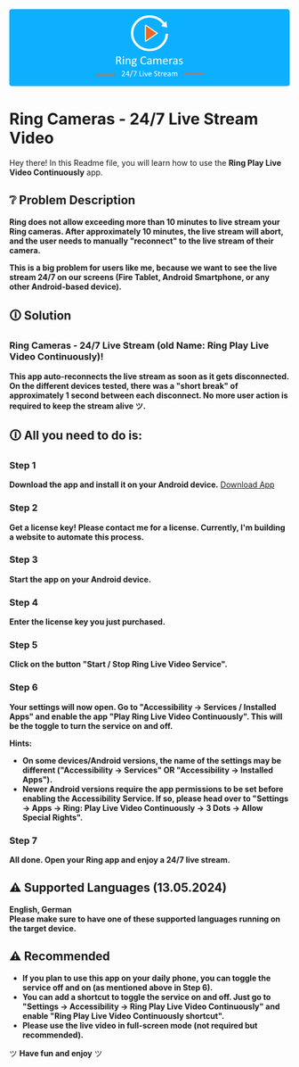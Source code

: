 <div align="center">
  <img src="/images/header.png" title="Ring Cameras-  24/7 Live Stream">
</div>


<h1>Ring Cameras - 24/7 Live Stream Video</h1>

Hey there! In this Readme file, you will learn how to use the **Ring Play Live Video Continuously** app.

## ❔ Problem Description
**Ring does not allow exceeding more than 10 minutes to live stream your Ring cameras. After approximately 10 minutes, the live stream will abort, and the user needs to manually "reconnect" to the live stream of their camera.**

**This is a big problem for users like me, because we want to see the live stream 24/7 on our screens (Fire Tablet, Android Smartphone, or any other Android-based device).**

## 🛈 Solution
### **Ring Cameras -  24/7 Live Stream (old Name: Ring Play Live Video Continuously)!**

**This app auto-reconnects the live stream as soon as it gets disconnected. On the different devices tested, there was a "short break" of approximately 1 second between each disconnect. No more user action is required to keep the stream alive ツ.**

## 🛈 All you need to do is:

### Step 1
**Download the app and install it on your Android device.** 
<a href="ring-play-live-video-continuously.apk" title="Download Now!">Download App</a>
### Step 2
**Get a license key!**
**Please contact me for a license. Currently, I'm building a website to automate this process.**

### Step 3
**Start the app on your Android device.**

### Step 4
**Enter the license key you just purchased.**

### Step 5
**Click on the button "Start / Stop Ring Live Video Service".**

### Step 6
**Your settings will now open. Go to "Accessibility -> Services / Installed Apps" and enable the app "Play Ring Live Video Continuously". This will be the toggle to turn the service on and off.**

**Hints:**
- **On some devices/Android versions, the name of the settings may be different ("Accessibility -> Services" OR "Accessibility -> Installed Apps").**
- **Newer Android versions require the app permissions to be set before enabling the Accessibility Service. If so, please head over to "Settings -> Apps -> Ring: Play Live Video Continuously -> 3 Dots -> Allow Special Rights".**

### Step 7
**All done. Open your Ring app and enjoy a 24/7 live stream.**

## ⚠ Supported Languages (13.05.2024)
**English, German  
Please make sure to have one of these supported languages running on the target device.**

## ⚠ Recommended
- **If you plan to use this app on your daily phone, you can toggle the service off and on (as mentioned above in Step 6).**
- **You can add a shortcut to toggle the service on and off. Just go to "Settings -> Accessibility -> Ring Play Live Video Continuously" and enable "Ring Play Live Video Continuously shortcut".**
- **Please use the live video in full-screen mode (not required but recommended).**

ツ **Have fun and enjoy** ツ

